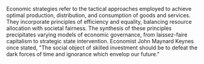 
Economic strategies refer to the tactical approaches employed to achieve optimal production, distribution, and consumption of goods and services. They incorporate principles of efficiency and equality, balancing resource allocation with societal fairness. The synthesis of these principles precipitates varying models of economic governance, from laissez-faire capitalism to strategic state intervention. Economist John Maynard Keynes once stated, "The social object of skilled investment should be to defeat the dark forces of time and ignorance which envelop our future."

